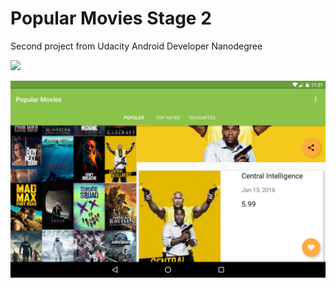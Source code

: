 # Popular Movies Stage 2

Second project from Udacity Android Developer Nanodegree

![](phone.png)

![](tablet.png)
